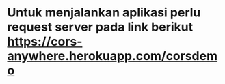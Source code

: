 # Untuk menjalankan aplikasi perlu request server pada link berikut https://cors-anywhere.herokuapp.com/corsdemo

